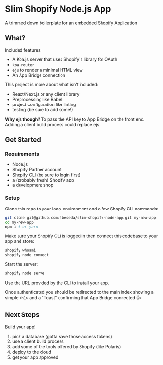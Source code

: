 # Slim Shopify Node.js App

A trimmed down boilerplate for an embedded Shopify Application

## What?

Included features:

- A Koa.js server that uses Shopify's library for OAuth
- `koa-router`
- `ejs` to render a minimal HTML view
- An App Bridge connection

This project is more about what isn't included:

- React/Next.js or any client library
- Preprocessing like Babel
- project configuration like linting
- testing (be sure to add some!)

**Why ejs though?**
To pass the API key to App Bridge on the front end. Adding a client build process could replace ejs.

## Get Started

### Requirements

- Node.js
- Shopify Partner account
- Shopify CLI (be sure to login first)
- a (probably fresh) Shopify app
- a development shop

### Setup

Clone this repo to your local environment and a few Shopify CLI commands:

```bash
git clone git@github.com:tbeseda/slim-shopify-node-app.git my-new-app
cd my-new-app
npm i # or yarn
```

Make sure your Shopify CLI is logged in then connect this codebase to your app and store:

```bash
shopify whoami
shopify node connect
```

Start the server:

```bash
shopify node serve
```

Use the URL provided by the CLI to install your app.

Once authenticated you should be redirected to the main index showing a simple `<h1>` and a "Toast" confirming that App Bridge connected 👍

## Next Steps

Build your app!

1. pick a database (gotta save those access tokens)
1. use a client build process
1. add some of the tools offered by Shopify (like Polaris)
1. deploy to the cloud
1. get your app approved
